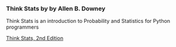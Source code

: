 ### Think Stats by by Allen B. Downey

Think Stats is an introduction to Probability and Statistics for Python programmers

[Think Stats, 2nd Edition](http://greenteapress.com/thinkstats2/index.html)
